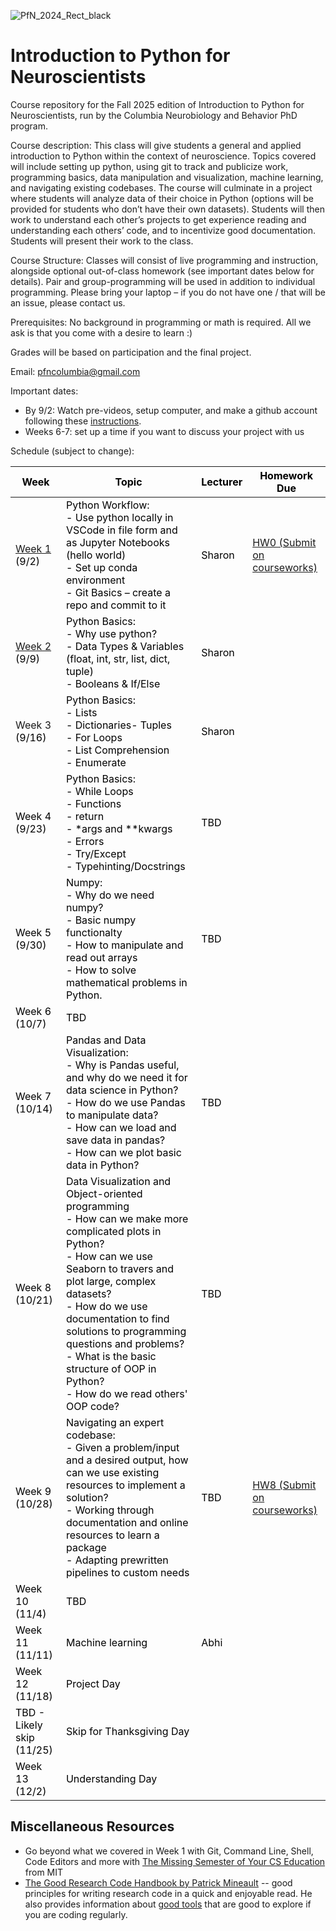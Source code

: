 ![PfN_2024_Rect_black](https://github.com/user-attachments/assets/56df6396-535b-49fe-8863-4f6a47c26862)

# Introduction to Python for Neuroscientists
Course repository for the Fall 2025 edition of Introduction to Python for Neuroscientists, run by the Columbia Neurobiology and Behavior PhD program.

Course description: This class will give students a general and applied introduction to Python within the context of neuroscience. Topics covered will include setting up python, using git to track and publicize work, programming basics, data manipulation and visualization, machine learning, and navigating existing codebases. The course will culminate in a project where students will analyze data of their choice in Python (options will be provided for students who don’t have their own datasets). Students will then work to understand each other’s projects to get experience reading and understanding each others’ code, and to incentivize good documentation. Students will present their work to the class.

Course Structure: Classes will consist of live programming and instruction, alongside optional out-of-class homework (see important dates below for details). Pair and group-programming will be used in addition to individual programming. Please bring your laptop – if you do not have one / that will be an issue, please contact us.

Prerequisites: No background in programming or math is required. All we ask is that you come with a desire to learn :)

Grades will be based on participation and the final project.

Email: pfncolumbia@gmail.com

Important dates:
* By 9/2: Watch pre-videos, setup computer, and make a github account following these [instructions](https://github.com/Columbia-Neuropythonistas/IntroPythonForNeuroscientists2025/tree/main/Week01).
* Weeks 6-7: set up a time if you want to discuss your project with us
<!-- * By 11/05: Submit 1-page project proposal -->
<!-- * Week 9: Meet with us to discuss project proposal if necessary. -->
<!-- * By 12/03: Submit project. -->
<!-- * 12/10: Presentations -->


Schedule (subject to change):
<table class="tg">
<thead>
  <tr>
    <th class="tg-fymr"><span style="font-weight:700;font-style:normal;text-decoration:none;color:#000;background-color:transparent">Week</span></th>
    <th class="tg-fymr"><span style="font-weight:700;font-style:normal;text-decoration:none;color:#000;background-color:transparent">Topic</span></th>
    <th class="tg-fymr"><span style="font-weight:700;font-style:normal;text-decoration:none;color:#000;background-color:transparent">Lecturer</span></th>
    <th class="tg-fymr"><span style="font-weight:700;font-style:normal;text-decoration:none;color:#000;background-color:transparent">Homework Due</span></th>
  </tr>
</thead>
<tbody>
  <tr>
    <td class="tg-0pky"><a href="https://github.com/Columbia-Neuropythonistas/IntroPythonForNeuroscientists2025/tree/main/Week01" target="_blank" rel="noopener noreferrer">Week 1</a><span style="font-weight:400;font-style:normal;text-decoration:none;color:#000;background-color:transparent"> (9/2)</span></td>
    <td class="tg-0pky"><span style="font-weight:400;font-style:normal;text-decoration:none;color:#000;background-color:transparent">Python Workflow:</span><br><span style="font-weight:400;font-style:normal;text-decoration:none;color:#000;background-color:transparent">- Use python locally in VSCode in file form and as Jupyter Notebooks (hello world)</span><br><span style="font-weight:400;font-style:normal;text-decoration:none;color:#000;background-color:transparent">- Set up conda environment</span><br><span style="font-weight:400;font-style:normal;text-decoration:none;color:#000;background-color:transparent">- Git Basics – create a repo and commit to it</span></td>
    <td class="tg-0pky"><span style="font-weight:400;font-style:normal;text-decoration:none;color:#000;background-color:transparent">Sharon</span></td>
    <td class="tg-0pky"><a href="https://github.com/Columbia-Neuropythonistas/IntroPythonForNeuroscientists2025/tree/main/Week01" target="_blank" rel="noopener noreferrer">HW0 (Submit on courseworks)</a></td>
  </tr>
  <tr>
    <td class="tg-0pky"><a href="https://github.com/Columbia-Neuropythonistas/IntroPythonForNeuroscientists2025/tree/main/Week02" target="_blank" rel="noopener noreferrer">Week 2</a><span style="font-weight:400;font-style:normal;text-decoration:none;color:#000;background-color:transparent"> (9/9)</span></td>
    <td class="tg-0pky"><span style="font-weight:400;font-style:normal;text-decoration:none;color:#000;background-color:transparent">Python Basics:</span><br><span style="font-weight:400;font-style:normal;text-decoration:none;color:#000;background-color:transparent">- Why use python?</span><br><span style="font-weight:400;font-style:normal;text-decoration:none;color:#000;background-color:transparent">- Data Types &amp; Variables (float, int, str, list, dict, tuple)</span><br><span style="font-weight:400;font-style:normal;text-decoration:none;color:#000;background-color:transparent">- Booleans &amp; If/Else</span><br></td>
    <td class="tg-0pky"><span style="font-weight:400;font-style:normal;text-decoration:none;color:#000;background-color:transparent">Sharon</span></td>
    <td class="tg-0pky"></td>
  </tr>
  <tr>
    <td class="tg-0pky">Week 3<span style="font-weight:400;font-style:normal;text-decoration:none;color:#000;background-color:transparent"> (9/16)</span></td>
    <td class="tg-0pky"><span style="font-weight:400;font-style:normal;text-decoration:none;color:#000;background-color:transparent">Python Basics:</span><br><span style="font-weight:400;font-style:normal;text-decoration:none;color:#000;background-color:transparent">- Lists </span><br><span style="font-weight:400;font-style:normal;text-decoration:none;color:#000;background-color:transparent">- Dictionaries</span><span style="font-weight:400;font-style:normal;text-decoration:none;color:#000;background-color:transparent">- Tuples </span><br><span style="font-weight:400;font-style:normal;text-decoration:none;color:#000;background-color:transparent">- For Loops </span><br><span style="font-weight:400;font-style:normal;text-decoration:none;color:#000;background-color:transparent">- List Comprehension </span><br><span style="font-weight:400;font-style:normal;text-decoration:none;color:#000;background-color:transparent">- Enumerate </span></td>
    <td class="tg-0pky"><span style="font-weight:400;font-style:normal;text-decoration:none;color:#000;background-color:transparent">Sharon</span></td>
    <td class="tg-0pky"></td>
  </tr>
  <tr>
    <td class="tg-0pky"><span style="font-weight:400;font-style:normal;text-decoration:none;color:#000;background-color:transparent">Week 4 (9/23)</span></td>
    <td class="tg-0pky"><span style="font-weight:400;font-style:normal;text-decoration:none;color:#000;background-color:transparent">Python Basics: </span><br><span style="font-weight:400;font-style:normal;text-decoration:none;color:#000;background-color:transparent">- While Loops </span><br><span style="font-weight:400;font-style:normal;text-decoration:none;color:#000;background-color:transparent">- Functions </span><br><span style="font-weight:400;font-style:normal;text-decoration:none;color:#000;background-color:transparent">- return </span><br><span style="font-weight:400;font-style:normal;text-decoration:none;color:#000;background-color:transparent">- *args and **kwargs </span><br><span style="font-weight:400;font-style:normal;text-decoration:none;color:#000;background-color:transparent">- Errors</span><br><span style="font-weight:400;font-style:normal;text-decoration:none;color:#000;background-color:transparent">- Try/Except</span><br>
    <span style="font-weight:400;font-style:normal;text-decoration:none;color:#000;background-color:transparent">- Typehinting/Docstrings</span>
    </td>
    <td class="tg-0pky"><span style="font-weight:400;font-style:normal;text-decoration:none;color:#000;background-color:transparent">TBD</span></td>
    <td class="tg-0pky"></td>
  </tr>
  <tr>
    <td class="tg-0pky"><span style="font-weight:400;font-style:normal;text-decoration:none;color:#000;background-color:transparent">Week 5 (9/30)</span></td>
    <td class="tg-0pky"><span style="font-weight:400;font-style:normal;text-decoration:none;color:#000;background-color:transparent">Numpy: </span><br><span style="font-weight:400;font-style:normal;text-decoration:none;color:#000;background-color:transparent">- Why do we need numpy?</span><br><span style="font-weight:400;font-style:normal;text-decoration:none;color:#000;background-color:transparent">- Basic numpy functionalty</span><br><span style="font-weight:400;font-style:normal;text-decoration:none;color:#000;background-color:transparent">- How to manipulate and read out arrays</span><br><span style="font-weight:400;font-style:normal;text-decoration:none;color:#000;background-color:transparent">- How to solve mathematical problems in Python.</span></td>
    <td class="tg-0pky"><span style="font-weight:400;font-style:normal;text-decoration:none;color:#000;background-color:transparent">TBD</span></td>
    <td class="tg-0pky"></td>
  </tr>
  <tr>
    <td class="tg-0pky"><span style="font-weight:400;font-style:normal;text-decoration:none;color:#000;background-color:transparent">Week 6 (10/7)</span></td>
    <td class="tg-0pky"><span style="font-weight:400;font-style:normal;text-decoration:none;color:#000;background-color:transparent">TBD</span></td>
    <td class="tg-0pky"></td>
    <td class="tg-0pky"></td>
  </tr>
  <tr>
    <td class="tg-0pky"><span style="font-weight:400;font-style:normal;text-decoration:none;color:#000;background-color:transparent">Week 7 (10/14)</span></td>
    <td class="tg-0pky"><span style="font-weight:400;font-style:normal;text-decoration:none;color:#000;background-color:transparent">Pandas and Data Visualization:</span><br><span style="font-weight:400;font-style:normal;text-decoration:none;color:#000;background-color:transparent">- Why is Pandas useful, and why do we need it for data science in Python?</span><br><span style="font-weight:400;font-style:normal;text-decoration:none;color:#000;background-color:transparent">- How do we use Pandas to manipulate data?</span><br><span style="font-weight:400;font-style:normal;text-decoration:none;color:#000;background-color:transparent">- How can we load and save data in pandas?</span><br><span style="font-weight:400;font-style:normal;text-decoration:none;color:#000;background-color:transparent">- How can we plot basic data in Python?</span><br></td>
    <td class="tg-0pky"><span style="font-weight:400;font-style:normal;text-decoration:none;color:#000;background-color:transparent">TBD</span></td>
    <td class="tg-0pky"></td>
  </tr>
  <tr>
    <td class="tg-0pky"><span style="font-weight:400;font-style:normal;text-decoration:none;color:#000;background-color:transparent">Week 8 (10/21)</span></td>
    <td class="tg-0pky"><span style="font-weight:400;font-style:normal;text-decoration:none;color:#000;background-color:transparent">Data Visualization and Object-oriented programming</span><br><span style="font-weight:400;font-style:normal;text-decoration:none;color:#000;background-color:transparent">- How can we make more complicated plots in Python?</span><br><span style="font-weight:400;font-style:normal;text-decoration:none;color:#000;background-color:transparent">- How can we use Seaborn to travers and plot large, complex datasets?</span><br><span style="font-weight:400;font-style:normal;text-decoration:none;color:#000;background-color:transparent">- How do we use documentation to find solutions to programming questions and problems?</span><br><span style="font-weight:400;font-style:normal;text-decoration:none;color:#000;background-color:transparent">- What is the basic structure of OOP in Python?</span><br><span style="font-weight:400;font-style:normal;text-decoration:none;color:#000;background-color:transparent">- How do we read others' OOP code?</span></td>
    <td class="tg-0pky"><span style="font-weight:400;font-style:normal;text-decoration:none;color:#000;background-color:transparent">TBD</span></td>
    <td class="tg-0pky"></td>
  </tr>
  <tr>
    <td class="tg-0pky"><span style="font-weight:400;font-style:normal;text-decoration:none;color:#000;background-color:transparent">Week 9 (10/28)</span></td>
    <td class="tg-0pky"><span style="font-weight:400;font-style:normal;text-decoration:none;color:#000;background-color:transparent">Navigating an expert codebase:</span><br><span style="font-weight:400;font-style:normal;text-decoration:none;color:#000;background-color:transparent">- Given a problem/input and a desired output, how can we use existing resources to implement a solution?</span><br><span style="font-weight:400;font-style:normal;text-decoration:none;color:#000;background-color:transparent">- Working through documentation and online resources to learn a package</span><br><span style="font-weight:400;font-style:normal;text-decoration:none;color:#000;background-color:transparent">- Adapting prewritten pipelines to custom needs</span></td>
    <td class="tg-0pky"><span style="font-weight:400;font-style:normal;text-decoration:none;color:#000;background-color:transparent">TBD</span></td>
    <td class="tg-0pky"><a href="https://github.com/Columbia-Neuropythonistas/IntroPythonForNeuroscientists2023/tree/main/Week08" target="_blank" rel="noopener noreferrer">HW8 (Submit on courseworks)</a></td>
  </tr>
  <tr>
    <td class="tg-0pky"><span style="font-weight:400;font-style:normal;text-decoration:none;color:#000;background-color:transparent">Week 10 (11/4)</span></td>
    <td class="tg-0pky"><span style="font-weight:400;font-style:normal;text-decoration:none;color:#000;background-color:transparent">TBD</span></td>
    <td class="tg-0pky"></td>
    <td class="tg-0pky"></td>
  </tr>
  <tr>
    <td class="tg-0pky"><span style="font-weight:400;font-style:normal;text-decoration:none;color:#000;background-color:transparent">Week 11 (11/11)</span></td>
    <td class="tg-0pky"><span style="font-weight:400;font-style:normal;text-decoration:none;color:#000;background-color:transparent">Machine learning</span></td>
    <td class="tg-0pky"><span style="font-weight:400;font-style:normal;text-decoration:none;color:#000;background-color:transparent">Abhi</span></td>
    <td class="tg-0pky"></td>
  </tr>
  <tr>
    <td class="tg-0pky"><span style="font-weight:400;font-style:normal;text-decoration:none;color:#000;background-color:transparent">Week 12 (11/18)</span></td>
    <td class="tg-0pky"><span style="font-weight:400;font-style:normal;text-decoration:none;color:#000;background-color:transparent">Project Day</span></td>
    <td class="tg-0pky"></td>
  </tr>
  <tr>
    <td class="tg-0pky"><span style="font-weight:400;font-style:normal;text-decoration:none;color:#000;background-color:transparent">TBD - Likely skip (11/25)</span></td>
    <td class="tg-0pky"><span style="font-weight:400;font-style:normal;text-decoration:none;color:#000;background-color:transparent">Skip for Thanksgiving Day</span></td>
    <td class="tg-0pky"></td>
    <td class="tg-0pky"></td>
  </tr>
  <tr>
    <td class="tg-0pky"><span style="font-weight:400;font-style:normal;text-decoration:none;color:#000;background-color:transparent">Week 13 (12/2)</span></td>
    <td class="tg-0pky"><span style="font-weight:400;font-style:normal;text-decoration:none;color:#000;background-color:transparent">Understanding Day</span></td>
    <td class="tg-0pky"></td>
    <td class="tg-0pky"></td>
  </tr>

</tbody>
</table>

## Miscellaneous Resources
- Go beyond what we covered in Week 1 with Git, Command Line, Shell, Code Editors and more with [The Missing Semester of Your CS Education](https://missing.csail.mit.edu) from MIT
- [The Good Research Code Handbook by Patrick Mineault](https://goodresearch.dev) -- good principles for writing research code in a quick and enjoyable read. He also provides information about [good tools](https://goodresearch.dev/tools.html#) that are good to explore if you are coding regularly.
